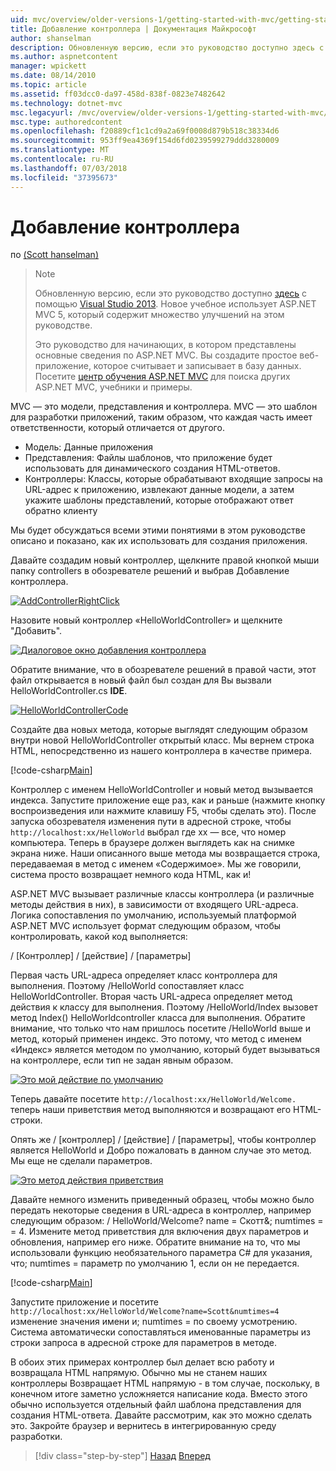 ```yaml
---
uid: mvc/overview/older-versions-1/getting-started-with-mvc/getting-started-with-mvc-part2
title: Добавление контроллера | Документация Майкрософт
author: shanselman
description: Обновленную версию, если это руководство доступно здесь с помощью Visual Studio 2013. Новое учебное использует ASP.NET MVC 5, который обеспечивает множество улучшений t...
ms.author: aspnetcontent
manager: wpickett
ms.date: 08/14/2010
ms.topic: article
ms.assetid: ff03dcc0-da97-458d-838f-0823e7482642
ms.technology: dotnet-mvc
msc.legacyurl: /mvc/overview/older-versions-1/getting-started-with-mvc/getting-started-with-mvc-part2
msc.type: authoredcontent
ms.openlocfilehash: f20889cf1c1cd9a2a69f0008d879b518c38334d6
ms.sourcegitcommit: 953ff9ea4369f154d6fd0239599279ddd3280009
ms.translationtype: MT
ms.contentlocale: ru-RU
ms.lasthandoff: 07/03/2018
ms.locfileid: "37395673"
---
```

<a name="adding-a-controller"></a>Добавление контроллера
====================
по [(Scott hanselman)](https://github.com/shanselman)

> > [!NOTE]
> > Обновленную версию, если это руководство доступно [здесь](../../getting-started/introduction/getting-started.md) с помощью [Visual Studio 2013](https://www.microsoft.com/visualstudio/eng/2013-downloads). Новое учебное использует ASP.NET MVC 5, который содержит множество улучшений на этом руководстве.
> 
> 
> Это руководство для начинающих, в котором представлены основные сведения по ASP.NET MVC. Вы создадите простое веб-приложение, которое считывает и записывает в базу данных. Посетите [центр обучения ASP.NET MVC](../../../index.md) для поиска других ASP.NET MVC, учебники и примеры.


MVC — это модели, представления и контроллера. MVC — это шаблон для разработки приложений, таким образом, что каждая часть имеет ответственности, который отличается от другого.

- Модель: Данные приложения
- Представления: Файлы шаблонов, что приложение будет использовать для динамического создания HTML-ответов.
- Контроллеры: Классы, которые обрабатывают входящие запросы на URL-адрес к приложению, извлекают данные модели, а затем укажите шаблоны представлений, которые отображают ответ обратно клиенту

Мы будет обсуждаться всеми этими понятиями в этом руководстве описано и показано, как их использовать для создания приложения.

Давайте создадим новый контроллер, щелкните правой кнопкой мыши папку controllers в обозревателе решений и выбрав Добавление контроллера.

[![AddControllerRightClick](getting-started-with-mvc-part2/_static/image2.png)](getting-started-with-mvc-part2/_static/image1.png)

Назовите новый контроллер «HelloWorldController» и щелкните "Добавить".

[![Диалоговое окно добавления контроллера](getting-started-with-mvc-part2/_static/image4.png)](getting-started-with-mvc-part2/_static/image3.png)

Обратите внимание, что в обозревателе решений в правой части, этот файл открывается в новый файл был создан для Вы вызвали HelloWorldController.cs **IDE**.

[![HelloWorldControllerCode](getting-started-with-mvc-part2/_static/image6.png)](getting-started-with-mvc-part2/_static/image5.png)

Создайте два новых метода, которые выглядят следующим образом внутри новой HelloWorldController открытый класс. Мы вернем строка HTML, непосредственно из нашего контроллера в качестве примера.

[!code-csharp[Main](getting-started-with-mvc-part2/samples/sample1.cs)]

Контроллер с именем HelloWorldController и новый метод вызывается индекса. Запустите приложение еще раз, как и раньше (нажмите кнопку воспроизведения или нажмите клавишу F5, чтобы сделать это). После запуска обозревателя изменения пути в адресной строке, чтобы `http://localhost:xx/HelloWorld` выбрал где xx — все, что номер компьютера. Теперь в браузере должен выглядеть как на снимке экрана ниже. Наши описанного выше метода мы возвращается строка, передаваемая в метод с именем «Содержимое». Мы же говорили, система просто возвращает немного кода HTML, как и!

ASP.NET MVC вызывает различные классы контроллера (и различные методы действия в них), в зависимости от входящего URL-адреса. Логика сопоставления по умолчанию, используемый платформой ASP.NET MVC использует формат следующим образом, чтобы контролировать, какой код выполняется:

/ [Контроллер] / [действие] / [параметры]

Первая часть URL-адреса определяет класс контроллера для выполнения. Поэтому /HelloWorld сопоставляет класс HelloWorldController. Вторая часть URL-адреса определяет метод действия к классу для выполнения. Поэтому /HelloWorld/Index вызовет метод Index() HelloWorldcontroller класса для выполнения. Обратите внимание, что только что нам пришлось посетите /HelloWorld выше и метод, который применен индекс. Это потому, что метод с именем «Индекс» является методом по умолчанию, который будет вызываться на контроллере, если тип не задан явным образом.

[![Это мой действие по умолчанию](getting-started-with-mvc-part2/_static/image8.png)](getting-started-with-mvc-part2/_static/image7.png)

Теперь давайте посетите `http://localhost:xx/HelloWorld/Welcome.` теперь наши приветствия метод выполняются и возвращают его HTML-строки.

Опять же / [контроллер] / [действие] / [параметры], чтобы контроллер является HelloWorld и Добро пожаловать в данном случае это метод. Мы еще не сделали параметров.

[![Это метод действия приветствия](getting-started-with-mvc-part2/_static/image10.png)](getting-started-with-mvc-part2/_static/image9.png)

Давайте немного изменить приведенный образец, чтобы можно было передать некоторые сведения в URL-адреса в контроллер, например следующим образом: / HelloWorld/Welcome? name = Скотт&amp;; numtimes = = 4. Измените метод приветствия для включения двух параметров и обновления, например его ниже. Обратите внимание на то, что мы использовали функцию необязательного параметра C# для указания, что; numtimes = параметр по умолчанию 1, если он не передается.

[!code-csharp[Main](getting-started-with-mvc-part2/samples/sample2.cs)]

Запустите приложение и посетите `http://localhost:xx/HelloWorld/Welcome?name=Scott&numtimes=4` изменение значения имени и; numtimes = по своему усмотрению. Система автоматически сопоставляться именованные параметры из строки запроса в адресной строке для параметров в методе.

В обоих этих примерах контроллер был делает всю работу и возвращала HTML напрямую. Обычно мы не станем наших контроллеры Возвращает HTML напрямую - в том случае, поскольку, в конечном итоге заметно усложняется написание кода. Вместо этого обычно используется отдельный файл шаблона представления для создания HTML-ответа. Давайте рассмотрим, как это можно сделать это. Закройте браузер и вернитесь в интегрированную среду разработки.

> [!div class="step-by-step"]
> [Назад](getting-started-with-mvc-part1.md)
> [Вперед](getting-started-with-mvc-part3.md)
